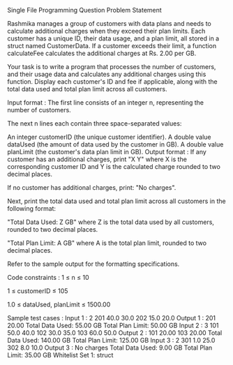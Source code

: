 Single File Programming Question
Problem Statement



Rashmika manages a group of customers with data plans and needs to calculate additional charges when they exceed their plan limits. Each customer has a unique ID, their data usage, and a plan limit, all stored in a struct named CustomerData. If a customer exceeds their limit, a function calculateFee calculates the additional charges at Rs. 2.00 per GB.



Your task is to write a program that processes the number of customers, and their usage data and calculates any additional charges using this function. Display each customer's ID and fee if applicable, along with the total data used and total plan limit across all customers.

Input format :
The first line consists of an integer n, representing the number of customers.

The next n lines each contain three space-separated values:

An integer customerID (the unique customer identifier).
A double value dataUsed (the amount of data used by the customer in GB).
A double value planLimit (the customer's data plan limit in GB).
Output format :
If any customer has an additional charges, print "X Y" where X is the corresponding customer ID and Y is the calculated charge rounded to two decimal places.

If no customer has additional charges, print: "No charges".



Next, print the total data used and total plan limit across all customers in the following format:

"Total Data Used: Z GB" where Z is the total data used by all customers, rounded to two decimal places.

"Total Plan Limit: A GB" where A is the total plan limit, rounded to two decimal places.



Refer to the sample output for the formatting specifications.

Code constraints :
1 ≤ n ≤ 10

1 ≤ customerID ≤ 105

1.0 ≤ dataUsed, planLimit ≤ 1500.00

Sample test cases :
Input 1 :
2
201 40.0 30.0
202 15.0 20.0
Output 1 :
201 20.00
Total Data Used: 55.00 GB
Total Plan Limit: 50.00 GB
Input 2 :
3
101 50.0 40.0
102 30.0 35.0
103 60.0 50.0
Output 2 :
101 20.00
103 20.00
Total Data Used: 140.00 GB
Total Plan Limit: 125.00 GB
Input 3 :
2
301 1.0 25.0
302 8.0 10.0
Output 3 :
No charges
Total Data Used: 9.00 GB
Total Plan Limit: 35.00 GB
Whitelist
Set 1:
struct